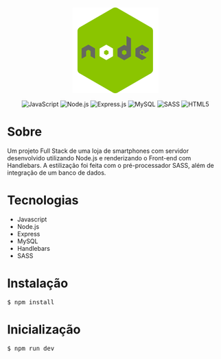 <p align="center" mb="20px">
    <img src="./nodejs.png" width="200px"></img>
</p>
<p align="center">
    <img src="https://img.shields.io/badge/JavaScript-F7DF1E?style=for-the-badge&logo=javascript&logoColor=black" alt="JavaScript"></img>
    <img src="https://img.shields.io/badge/Node.js-43853D?style=for-the-badge&logo=node.js&logoColor=white" alt="Node.js"></img>
    <img src="https://img.shields.io/badge/Express.js-404D59?style=for-the-badge" alt="Express.js"></img>
    <img src="https://img.shields.io/badge/MySQL-00000F?style=for-the-badge&logo=mysql&logoColor=white" alt="MySQL"></img>
    <img src="https://img.shields.io/badge/Sass-CC6699?style=for-the-badge&logo=sass&logoColor=white" alt="SASS"></img>
    <img src="https://img.shields.io/badge/HTML5-E34F26?style=for-the-badge&logo=html5&logoColor=white" alt="HTML5"></img>
</p>

# Sobre

Um projeto Full Stack de uma loja de smartphones com servidor desenvolvido utilizando Node.js e renderizando o Front-end com Handlebars. A estilização foi feita com o pré-processador SASS, além de integração de um banco de dados.

# Tecnologias

* Javascript
* Node.js
* Express
* MySQL
* Handlebars
* SASS

# Instalação

<pre>$ npm install</pre>

# Inicialização

<pre>$ npm run dev</pre>

